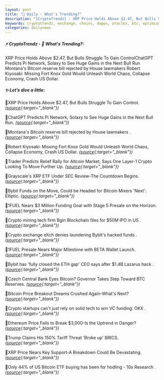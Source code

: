 ```yaml
---
layout: post
title: "🌅 Daily - What's Trending?"
description: "[CryptoTrendz] - XRP Price Holds Above $2.47, But Bulls Struggle To Gain ControlChatGPT Predicts Pi Network, Solaxy to See Huge Gains in the Next Bull Run Montana's Bitcoin reserve bill rejected by House lawmakers Robert Kiyosaki: Missing Fort Knox Gold Would Unleash World Chaos, Collapse Economy, Crash US Dollar."
keywords: cryptotrendz, exchange, chains, dapps, oracles, btc, optimism, offchain, Polygon, layer0
categories: dailynews
---
```


##### ⚡ CryptoTrendz - 📌 *What's Trending?:*

XRP Price Holds Above $2.47, But Bulls Struggle To Gain ControlChatGPT Predicts Pi Network, Solaxy to See Huge Gains in the Next Bull Run Montana's Bitcoin reserve bill rejected by House lawmakers Robert Kiyosaki: Missing Fort Knox Gold Would Unleash World Chaos, Collapse Economy, Crash US Dollar.

##### ✨ *Let’s dive a little:*


🔹XRP Price Holds Above $2.47, But Bulls Struggle To Gain Control. *([source](https://s.avyag.com/c9y4){:target="_blank"})*

🔹ChatGPT Predicts Pi Network, Solaxy to See Huge Gains in the Next Bull Run. *([source](https://s.avyag.com/bd0f){:target="_blank"})*

🔹Montana's Bitcoin reserve bill rejected by House lawmakers . *([source](https://s.avyag.com/1sfb){:target="_blank"})*

🔹Robert Kiyosaki: Missing Fort Knox Gold Would Unleash World Chaos, Collapse Economy, Crash US Dollar. *([source](https://s.avyag.com/rf50){:target="_blank"})*

🔹Trader Predicts Relief Rally for Altcoin Market, Says One Layer-1 Crypto Looking To Move Further Up. *([source](https://s.avyag.com/ti3c){:target="_blank"})*

🔹Grayscale's XRP ETF Under SEC Review-The Countdown Begins. *([source](https://s.avyag.com/6pmg){:target="_blank"})*

🔹Bybit Funds on the Move, Could be Headed for Bitcoin Mixers 'Next': Elliptic. *([source](https://s.avyag.com/34xb){:target="_blank"})*

🔹1FUEL Nears $3 Million Funding Goal with Stage 5 Presale on the Horizon. *([source](https://s.avyag.com/azu6){:target="_blank"})*

🔹Crypto mining tech firm Bgin Blockchain files for $50M IPO in US . *([source](https://s.avyag.com/w067){:target="_blank"})*

🔹Crypto exchange eXch denies laundering Bybit's hacked funds . *([source](https://s.avyag.com/xgmw){:target="_blank"})*

🔹1FUEL Presale Nears Major Milestone with BETA Wallet Launch. *([source](https://s.avyag.com/x0i2){:target="_blank"})*

🔹Bybit has 'fully closed the ETH gap' CEO says after $1.4B Lazarus hack . *([source](https://s.avyag.com/4423){:target="_blank"})*

🔹Czech Central Bank Eyes Bitcoin? Governor Takes Step Toward BTC Reserves. *([source](https://s.avyag.com/nj6m){:target="_blank"})*

🔹Bitcoin Price Breakout Dreams Crushed Again-What's Next? *([source](https://s.avyag.com/8nm0){:target="_blank"})*

🔹Crypto startups can't just rely on solid tech to win VC funding: OKX . *([source](https://s.avyag.com/3kqd){:target="_blank"})*

🔹Ethereum Price Fails to Break $3,000-Is the Uptrend in Danger? *([source](https://s.avyag.com/1agt){:target="_blank"})*

🔹Trump Claims His 150% Tariff Threat 'Broke up' BRICS. *([source](https://s.avyag.com/h6ey){:target="_blank"})*

🔹XRP Price Nears Key Support-A Breakdown Could Be Devastating. *([source](https://s.avyag.com/7p0m){:target="_blank"})*

🔹Only 44% of US Bitcoin ETF buying has been for hodling - 10x Research . *([source](https://s.avyag.com/rf2k){:target="_blank"})*
